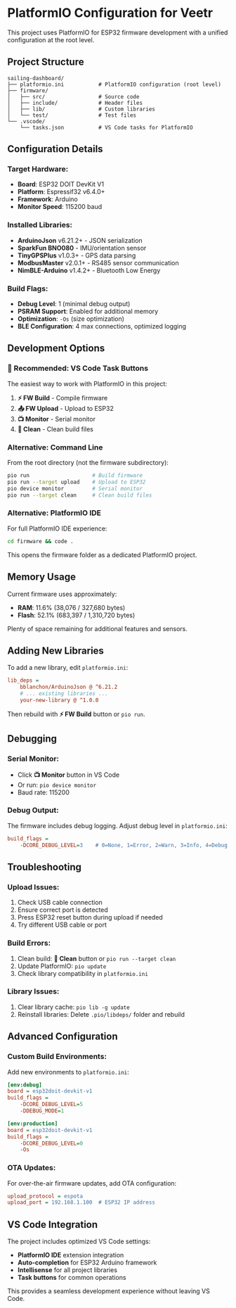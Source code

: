 # PlatformIO Configuration for Veetr

This project uses PlatformIO for ESP32 firmware development with a unified configuration at the root level.

## Project Structure

```
sailing-dashboard/
├── platformio.ini           # PlatformIO configuration (root level)
├── firmware/
│   ├── src/                 # Source code
│   ├── include/             # Header files
│   ├── lib/                 # Custom libraries
│   └── test/                # Test files
└── .vscode/
    └── tasks.json           # VS Code tasks for PlatformIO
```

## Configuration Details

### Target Hardware:
- **Board**: ESP32 DOIT DevKit V1
- **Platform**: Espressif32 v6.4.0+
- **Framework**: Arduino
- **Monitor Speed**: 115200 baud

### Installed Libraries:
- **ArduinoJson** v6.21.2+ - JSON serialization
- **SparkFun BNO080** - IMU/orientation sensor
- **TinyGPSPlus** v1.0.3+ - GPS data parsing
- **ModbusMaster** v2.0.1+ - RS485 sensor communication
- **NimBLE-Arduino** v1.4.2+ - Bluetooth Low Energy

### Build Flags:
- **Debug Level**: 1 (minimal debug output)
- **PSRAM Support**: Enabled for additional memory
- **Optimization**: `-Os` (size optimization)
- **BLE Configuration**: 4 max connections, optimized logging

## Development Options

### 🎯 Recommended: VS Code Task Buttons
The easiest way to work with PlatformIO in this project:

1. **⚡ FW Build** - Compile firmware
2. **📤 FW Upload** - Upload to ESP32
3. **📺 Monitor** - Serial monitor
4. **🧹 Clean** - Clean build files

### Alternative: Command Line
From the root directory (not the firmware subdirectory):
```bash
pio run                    # Build firmware
pio run --target upload    # Upload to ESP32
pio device monitor         # Serial monitor
pio run --target clean     # Clean build files
```

### Alternative: PlatformIO IDE
For full PlatformIO IDE experience:
```bash
cd firmware && code .
```
This opens the firmware folder as a dedicated PlatformIO project.

## Memory Usage

Current firmware uses approximately:
- **RAM**: 11.6% (38,076 / 327,680 bytes)
- **Flash**: 52.1% (683,397 / 1,310,720 bytes)

Plenty of space remaining for additional features and sensors.

## Adding New Libraries

To add a new library, edit `platformio.ini`:
```ini
lib_deps = 
    bblanchon/ArduinoJson @ ^6.21.2
    # ... existing libraries ...
    your-new-library @ ^1.0.0
```

Then rebuild with **⚡ FW Build** button or `pio run`.

## Debugging

### Serial Monitor:
- Click **📺 Monitor** button in VS Code
- Or run: `pio device monitor`
- Baud rate: 115200

### Debug Output:
The firmware includes debug logging. Adjust debug level in `platformio.ini`:
```ini
build_flags = 
    -DCORE_DEBUG_LEVEL=3    # 0=None, 1=Error, 2=Warn, 3=Info, 4=Debug, 5=Verbose
```

## Troubleshooting

### Upload Issues:
1. Check USB cable connection
2. Ensure correct port is detected
3. Press ESP32 reset button during upload if needed
4. Try different USB cable or port

### Build Errors:
1. Clean build: **🧹 Clean** button or `pio run --target clean`
2. Update PlatformIO: `pio update`
3. Check library compatibility in `platformio.ini`

### Library Issues:
1. Clear library cache: `pio lib -g update`
2. Reinstall libraries: Delete `.pio/libdeps/` folder and rebuild

## Advanced Configuration

### Custom Build Environments:
Add new environments to `platformio.ini`:
```ini
[env:debug]
board = esp32doit-devkit-v1
build_flags = 
    -DCORE_DEBUG_LEVEL=5
    -DDEBUG_MODE=1

[env:production]
board = esp32doit-devkit-v1  
build_flags = 
    -DCORE_DEBUG_LEVEL=0
    -Os
```

### OTA Updates:
For over-the-air firmware updates, add OTA configuration:
```ini
upload_protocol = espota
upload_port = 192.168.1.100  # ESP32 IP address
```

## VS Code Integration

The project includes optimized VS Code settings:
- **PlatformIO IDE** extension integration
- **Auto-completion** for ESP32 Arduino framework
- **Intellisense** for all project libraries
- **Task buttons** for common operations

This provides a seamless development experience without leaving VS Code.
